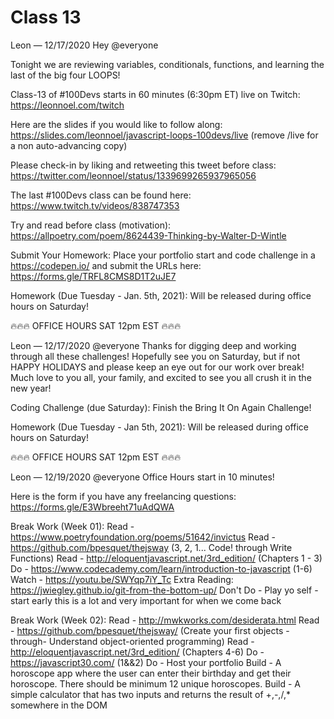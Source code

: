 # Class 13

Leon — 12/17/2020
Hey @everyone 

Tonight we are reviewing variables, conditionals, functions, and learning the last of the big four LOOPS! 

Class-13 of #100Devs starts in 60 minutes (6:30pm ET) live on Twitch: https://leonnoel.com/twitch

Here are the slides if you would like to follow along: https://slides.com/leonnoel/javascript-loops-100devs/live (remove /live for a non auto-advancing  copy)

Please check-in by liking and retweeting this tweet before class: https://twitter.com/leonnoel/status/1339699265937965056

The last #100Devs class can be found here: https://www.twitch.tv/videos/838747353

Try and read before class (motivation): https://allpoetry.com/poem/8624439-Thinking-by-Walter-D-Wintle

Submit Your Homework:
Place your portfolio start and code challenge in a https://codepen.io/ and submit the URLs here: https://forms.gle/TRFL8CMS8D1T2uJE7

Homework (Due Tuesday - Jan. 5th, 2021):
Will be released during office hours on Saturday!

 🔥🔥🔥 OFFICE HOURS SAT 12pm EST 🔥🔥🔥




Leon — 12/17/2020
@everyone Thanks for digging deep and working through all these challenges! Hopefully see you on Saturday, but if not HAPPY HOLIDAYS and please keep an eye out for our work over break! Much love to you all, your family, and excited to see you all crush it in the new year! 

Coding Challenge (due Saturday):
Finish the Bring It On Again Challenge! 

Homework (Due Tuesday - Jan 5th, 2021):
Will be released during office hours on Saturday!

🔥🔥🔥  OFFICE HOURS SAT 12pm EST  🔥🔥🔥





Leon — 12/19/2020
@everyone Office Hours start in 10 minutes! 

Here is the form if you have any freelancing questions: https://forms.gle/E3Wbreeht71uAdQWA

Break Work (Week 01):
Read - https://www.poetryfoundation.org/poems/51642/invictus
Read - https://github.com/bpesquet/thejsway (3, 2, 1... Code! through Write Functions)
Read - http://eloquentjavascript.net/3rd_edition/ (Chapters 1 - 3)
Do - https://www.codecademy.com/learn/introduction-to-javascript (1-6)
Watch - https://youtu.be/SWYqp7iY_Tc
Extra Reading: https://jwiegley.github.io/git-from-the-bottom-up/
Don't Do - Play yo self - start early this is a lot and very important for when we come back

Break Work (Week 02):
Read - http://mwkworks.com/desiderata.html
Read - https://github.com/bpesquet/thejsway/ (Create your first objects -through- Understand object-oriented programming)
Read - http://eloquentjavascript.net/3rd_edition/ (Chapters 4-6)
Do - https://javascript30.com/ (1&&2)
Do - Host your portfolio
Build - A horoscope app where the user can enter their birthday and get their horoscope. There should be minimum 12 unique horoscopes.
Build - A simple calculator that has two inputs and returns the result of +,-,/,* somewhere in the DOM




